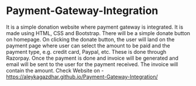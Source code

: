 # Payment-Gateway-Integration
It is a simple donation website where payment gateway is integrated.
It is made using HTML, CSS and Bootstrap.
There will be a simple donate button on homepage. On clicking the donate button, the user will land on the payment page where user can select the amount to be paid and the payment type, e.g. credit card, Paypal, etc. These is done through Razorpay.
Once the payment is done and invoice will be generated and email will be sent to the user for the payment received. The invoice will contain the amount.
Check Website on -  https://aleykagazdhar.github.io/Payment-Gateway-Integration/
